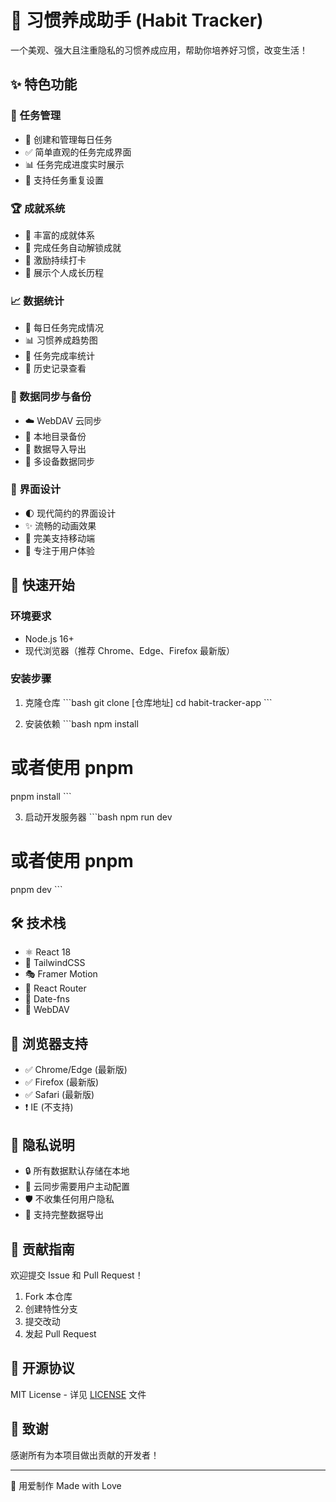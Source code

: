 # 🌟 习惯养成助手 (Habit Tracker)

一个美观、强大且注重隐私的习惯养成应用，帮助你培养好习惯，改变生活！

## ✨ 特色功能

### 📝 任务管理
- 🎯 创建和管理每日任务
- ✅ 简单直观的任务完成界面
- 📊 任务完成进度实时展示
- 🔄 支持任务重复设置

### 🏆 成就系统
- 🌈 丰富的成就体系
- 🎉 完成任务自动解锁成就
- 💪 激励持续打卡
- 🏅 展示个人成长历程

### 📈 数据统计
- 📅 每日任务完成情况
- 📊 习惯养成趋势图
- 🎯 任务完成率统计
- 📆 历史记录查看

### 💾 数据同步与备份
- ☁️ WebDAV 云同步
- 📂 本地目录备份
- 💽 数据导入导出
- 🔄 多设备数据同步

### 🎨 界面设计
- 🌓 现代简约的界面设计
- ✨ 流畅的动画效果
- 📱 完美支持移动端
- 🎯 专注于用户体验

## 🚀 快速开始

### 环境要求
- Node.js 16+
- 现代浏览器（推荐 Chrome、Edge、Firefox 最新版）

### 安装步骤
1. 克隆仓库
\`\`\`bash
git clone [仓库地址]
cd habit-tracker-app
\`\`\`

2. 安装依赖
\`\`\`bash
npm install
# 或者使用 pnpm
pnpm install
\`\`\`

3. 启动开发服务器
\`\`\`bash
npm run dev
# 或者使用 pnpm
pnpm dev
\`\`\`

## 🛠️ 技术栈

- ⚛️ React 18
- 🎨 TailwindCSS
- 🎭 Framer Motion
- 📍 React Router
- 📅 Date-fns
- 🔄 WebDAV

## 📱 浏览器支持

- ✅ Chrome/Edge (最新版)
- ✅ Firefox (最新版)
- ✅ Safari (最新版)
- ❗ IE (不支持)

## 🔐 隐私说明

- 🔒 所有数据默认存储在本地
- 🔑 云同步需要用户主动配置
- 🛡️ 不收集任何用户隐私
- 💾 支持完整数据导出

## 🤝 贡献指南

欢迎提交 Issue 和 Pull Request！

1. Fork 本仓库
2. 创建特性分支
3. 提交改动
4. 发起 Pull Request

## 📄 开源协议

MIT License - 详见 [LICENSE](./LICENSE) 文件

## 🙏 致谢

感谢所有为本项目做出贡献的开发者！

---

💖 用爱制作 Made with Love
